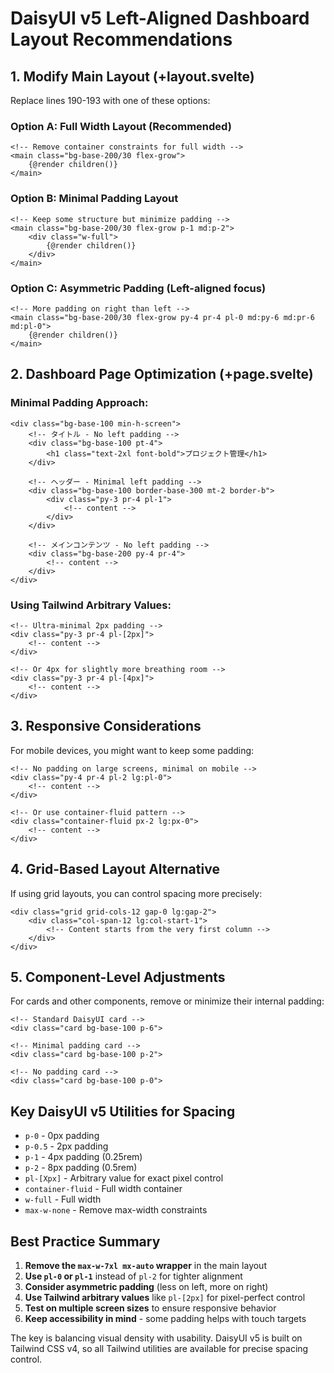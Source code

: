 # DaisyUI v5 Left-Aligned Dashboard Layout Recommendations

## 1. Modify Main Layout (+layout.svelte)

Replace lines 190-193 with one of these options:

### Option A: Full Width Layout (Recommended)

```svelte
<!-- Remove container constraints for full width -->
<main class="bg-base-200/30 flex-grow">
	{@render children()}
</main>
```

### Option B: Minimal Padding Layout

```svelte
<!-- Keep some structure but minimize padding -->
<main class="bg-base-200/30 flex-grow p-1 md:p-2">
	<div class="w-full">
		{@render children()}
	</div>
</main>
```

### Option C: Asymmetric Padding (Left-aligned focus)

```svelte
<!-- More padding on right than left -->
<main class="bg-base-200/30 flex-grow py-4 pr-4 pl-0 md:py-6 md:pr-6 md:pl-0">
	{@render children()}
</main>
```

## 2. Dashboard Page Optimization (+page.svelte)

### Minimal Padding Approach:

```svelte
<div class="bg-base-100 min-h-screen">
	<!-- タイトル - No left padding -->
	<div class="bg-base-100 pt-4">
		<h1 class="text-2xl font-bold">プロジェクト管理</h1>
	</div>

	<!-- ヘッダー - Minimal left padding -->
	<div class="bg-base-100 border-base-300 mt-2 border-b">
		<div class="py-3 pr-4 pl-1">
			<!-- content -->
		</div>
	</div>

	<!-- メインコンテンツ - No left padding -->
	<div class="bg-base-200 py-4 pr-4">
		<!-- content -->
	</div>
</div>
```

### Using Tailwind Arbitrary Values:

```svelte
<!-- Ultra-minimal 2px padding -->
<div class="py-3 pr-4 pl-[2px]">
	<!-- content -->
</div>

<!-- Or 4px for slightly more breathing room -->
<div class="py-3 pr-4 pl-[4px]">
	<!-- content -->
</div>
```

## 3. Responsive Considerations

For mobile devices, you might want to keep some padding:

```svelte
<!-- No padding on large screens, minimal on mobile -->
<div class="py-4 pr-4 pl-2 lg:pl-0">
	<!-- content -->
</div>

<!-- Or use container-fluid pattern -->
<div class="container-fluid px-2 lg:px-0">
	<!-- content -->
</div>
```

## 4. Grid-Based Layout Alternative

If using grid layouts, you can control spacing more precisely:

```svelte
<div class="grid grid-cols-12 gap-0 lg:gap-2">
	<div class="col-span-12 lg:col-start-1">
		<!-- Content starts from the very first column -->
	</div>
</div>
```

## 5. Component-Level Adjustments

For cards and other components, remove or minimize their internal padding:

```svelte
<!-- Standard DaisyUI card -->
<div class="card bg-base-100 p-6">

<!-- Minimal padding card -->
<div class="card bg-base-100 p-2">

<!-- No padding card -->
<div class="card bg-base-100 p-0">
```

## Key DaisyUI v5 Utilities for Spacing

- `p-0` - 0px padding
- `p-0.5` - 2px padding
- `p-1` - 4px padding (0.25rem)
- `p-2` - 8px padding (0.5rem)
- `pl-[Xpx]` - Arbitrary value for exact pixel control
- `container-fluid` - Full width container
- `w-full` - Full width
- `max-w-none` - Remove max-width constraints

## Best Practice Summary

1. **Remove the `max-w-7xl mx-auto` wrapper** in the main layout
2. **Use `pl-0` or `pl-1`** instead of `pl-2` for tighter alignment
3. **Consider asymmetric padding** (less on left, more on right)
4. **Use Tailwind arbitrary values** like `pl-[2px]` for pixel-perfect control
5. **Test on multiple screen sizes** to ensure responsive behavior
6. **Keep accessibility in mind** - some padding helps with touch targets

The key is balancing visual density with usability. DaisyUI v5 is built on Tailwind CSS v4, so all Tailwind utilities are available for precise spacing control.

